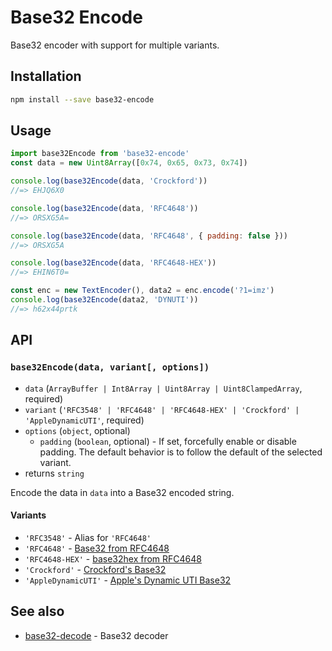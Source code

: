 # Base32 Encode

Base32 encoder with support for multiple variants.

## Installation

```sh
npm install --save base32-encode
```

## Usage

```js
import base32Encode from 'base32-encode'
const data = new Uint8Array([0x74, 0x65, 0x73, 0x74])

console.log(base32Encode(data, 'Crockford'))
//=> EHJQ6X0

console.log(base32Encode(data, 'RFC4648'))
//=> ORSXG5A=

console.log(base32Encode(data, 'RFC4648', { padding: false }))
//=> ORSXG5A

console.log(base32Encode(data, 'RFC4648-HEX'))
//=> EHIN6T0=

const enc = new TextEncoder(), data2 = enc.encode('?1=imz')
console.log(base32Encode(data2, 'DYNUTI'))
//=> h62x44prtk
```

## API

### `base32Encode(data, variant[, options])`

- `data` (`ArrayBuffer | Int8Array | Uint8Array | Uint8ClampedArray`, required)
- `variant` (`'RFC3548' | 'RFC4648' | 'RFC4648-HEX' | 'Crockford' | 'AppleDynamicUTI'`, required)
- `options` (`object`, optional)
  - `padding` (`boolean`, optional) - If set, forcefully enable or disable padding. The default behavior is to follow the default of the selected variant.
- returns `string`

Encode the data in `data` into a Base32 encoded string.

#### Variants

- `'RFC3548'` - Alias for `'RFC4648'`
- `'RFC4648'` - [Base32 from RFC4648](https://tools.ietf.org/html/rfc4648)
- `'RFC4648-HEX'` - [base32hex from RFC4648](https://tools.ietf.org/html/rfc4648)
- `'Crockford'` - [Crockford's Base32](http://www.crockford.com/wrmg/base32.html)
- `'AppleDynamicUTI'` - [Apple's Dynamic UTI Base32](https://alastairs-place.net/blog/2012/06/06/utis-are-better-than-you-think-and-heres-why/)

## See also

- [base32-decode](https://github.com/LinusU/base32-decode) - Base32 decoder

